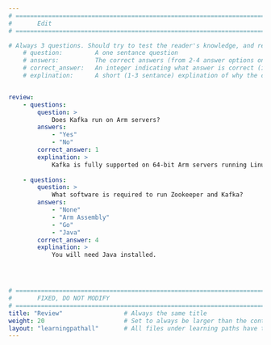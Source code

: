 ```yaml
---
# ================================================================================
#       Edit
# ================================================================================

# Always 3 questions. Should try to test the reader's knowledge, and reinforce the key points you want them to remember.
    # question:         A one sentance question
    # answers:          The correct answers (from 2-4 answer options only). Should be surrounded by quotes.
    # correct_answer:   An integer indicating what answer is correct (index starts from 0)
    # explination:      A short (1-3 sentance) explination of why the correct answer is correct. Can add aditional context if desired


review:
    - questions:
        question: >
            Does Kafka run on Arm servers?
        answers:
            - "Yes"
            - "No"
        correct_answer: 1                    
        explination: >
            Kafka is fully supported on 64-bit Arm servers running Linux. 
               
    - questions:
        question: >
            What software is required to run Zookeeper and Kafka?
        answers:
            - "None"
            - "Arm Assembly"
            - "Go"
            - "Java"
        correct_answer: 4                    
        explination: >
            You will need Java installed.




# ================================================================================
#       FIXED, DO NOT MODIFY
# ================================================================================
title: "Review"                 # Always the same title
weight: 20                      # Set to always be larger than the content in this path
layout: "learningpathall"       # All files under learning paths have this same wrapper
---
```

